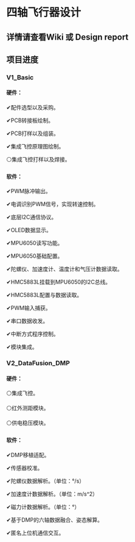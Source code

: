 # 四轴飞行器设计

## 详情请查看Wiki 或 Design report

## 项目进度

### V1_Basic

#### 硬件：

✔配件选型以及采购。

✔PCB转接板绘制。

✔PCB打样以及组装。

✔集成飞控原理图绘制。

⚪集成飞控打样以及焊接。

#### 软件：

✔PWM脉冲输出。

✔电调识别PWM信号，实现转速控制。

✔底层I2C通信协议。

✔OLED数据显示。

✔MPU6050读写功能。

✔MPU6050基础配置。

✔陀螺仪、加速度计、温度计和气压计数据读取。

✔HMC5883L挂载到MPU6050的I2C总线。

✔HMC5883L配置与数据读取。

✔PWM输入捕获。

✔串口数据收发。

✔中断方式程序控制。

✔模块集成。

### V2_DataFusion_DMP

#### 硬件：

⚪集成飞控。

⚪红外测距模块。

⚪供电稳压模块。

#### 软件：

✔DMP移植适配。

✔传感器校准。

✔陀螺仪数据解析。（单位：°/s）

✔加速度计数据解析。（单位：m/s^2）

✔磁力计数据解析。（单位：°）

✔基于DMP的六轴数据融合、姿态解算。

✔匿名上位机通信交互。

